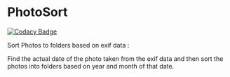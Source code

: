 # PhotoSort

[![Codacy Badge](https://api.codacy.com/project/badge/Grade/b8d6182c287c4872b5c5b09a2c21a82a)](https://app.codacy.com/manual/aravindhms/PhotoSort?utm_source=github.com&utm_medium=referral&utm_content=aravindhms/PhotoSort&utm_campaign=Badge_Grade_Dashboard)

Sort Photos to folders based on exif data :

Find the actual date of the photo taken from the exif data and then sort the photos into folders based on year and month of that date.
